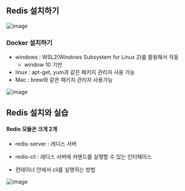 ## Redis 설치하기

![image](https://github.com/HyangKeunChoi/TIL-Today-I-Learned-/assets/49984996/a22454ad-3084-4ef0-b37c-4e15b6962143)

### Docker 설치하기

+ windows : WSL2(Windows Subsystem for Linux 2)를 활용해서 작동
  - window 10 기반
+ linux : apt-get, yum과 같은 패키지 관리자 사용 가능
+ Mac : brew와 같은 패키지 관리자 사용가능

![image](https://github.com/HyangKeunChoi/TIL-Today-I-Learned-/assets/49984996/0797dc32-72d5-45e4-98f1-1212eb0782b2)

## Redis 설치와 실습

#### Redis 모듈은 크게 2개
+ redis-server : 레디스 서버
+ redis-cli : 레디스 서버에 커맨드를 실행할 수 있는 인터페이스

+ 컨테이너 안에서 cli를 실행하는 방법

![image](https://github.com/HyangKeunChoi/TIL-Today-I-Learned-/assets/49984996/f77c5474-e3d9-4ee2-978e-8f0a50843e34)

